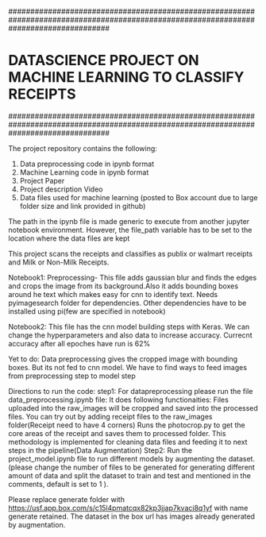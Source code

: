 #######################################################################################################################################
# DATASCIENCE PROJECT ON MACHINE LEARNING TO CLASSIFY RECEIPTS
#######################################################################################################################################

The project repository contains the following:
1. Data preprocessing code in ipynb format
2. Machine Learning code in ipynb format
3. Project Paper 
4. Project description Video
5. Data files used for machine learning (posted to Box account due to large folder size and link provided in github)

The path in the ipynb file is made generic to execute from another jupyter notebook environment. However, the file_path variable has to be set to the location where the data files are kept

This project scans the receipts and classifies as publix or walmart receipts and Milk or Non-Milk Receipts.

Notebook1: Preprocessing- This file adds gaussian blur and finds the edges and crops the image from its background.Also it adds bounding boxes around he text which makes easy for cnn to identify text. Needs pyimagesearch folder for dependencies. Other dependencies have to be installed using pi(few are specified in notebook)

Notebook2: This file has the cnn model building steps with Keras. We can change the hyperparameters and also data to increase accuracy. Currecnt accuracy after all epoches have run is 62%

Yet to do: Data preprocessing gives the cropped image with bounding boxes. But its not fed to cnn model. We have to find ways to feed images from preprocessing step to model step

Directions to run the code: step1: For datapreprocessing please run the file data_preprocessing.ipynb file: It does following functionaities: Files uploaded into the raw_images will be cropped and saved into the processed files. You can try out by adding receipt files to the raw_images folder(Receipt need to have 4 corners) Runs the photocrop.py to get the core areas of the receipt and saves them to processed folder. This methodology is implemented for cleaning data files and feeding it to next steps in the pipeline(Data Augmentation) Step2: Run the project_model.ipynb file to run different models by augmenting the dataset.(please change the number of files to be generated for generating different amount of data and split the dataset to train and test and mentioned in the comments, default is set to 1 ).

Please replace generate folder with https://usf.app.box.com/s/c15l4pmatcqx82kp3jjap7kvaci8q1yf with name generate retained. The dataset in the box url has images already generated by augmentation.
